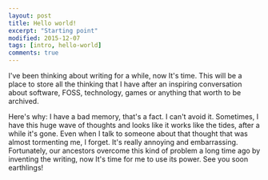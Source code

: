 ```yaml
---
layout: post
title: Hello world!
excerpt: "Starting point"
modified: 2015-12-07
tags: [intro, hello-world]
comments: true
---
```


<!-- <section id="table-of-contents" class="toc">
  <header>
    <h3>Overview</h3>
  </header>
<div id="drawer" markdown="1">
*  Auto generated table of contents
{:toc}
</div>
</section> --><!-- /#table-of-contents -->

  I've been thinking about writing for a while, now It's time. This will be a place to store all the thinking that I have after an inspiring conversation about software, FOSS, technology, games or anything that worth to be archived.

  Here's why: I have a bad memory, that's a fact. I can't avoid it. Sometimes, I have this huge wave of thoughts and looks like it works like the tides, after a while it's gone. Even when I talk to someone about that thought that was almost tormenting me, I forget. It's really annoying and embarrassing. Fortunately, our ancestors overcome this kind of problem a long time ago by inventing the writing, now It's time for me to use its power. See you soon earthlings!
